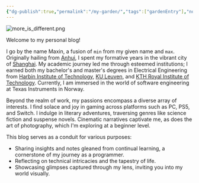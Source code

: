 ```yaml
---
{"dg-publish":true,"permalink":"/my-garden/","tags":["gardenEntry"],"noteIcon":"","created":"2024-01-26T07:00:51.036+01:00","updated":"2024-05-29T06:46:07.319+02:00"}
---
```


![more_is_different.png](/img/user/Z%20-%20assets/images/more_is_different.png)

Welcome to my personal blog!

I go by the name Maxin, a fusion of `min` from my given name and `max`. Originally hailing from [Anhui](https://en.wikipedia.org/wiki/Anhui), I spent my formative years in the vibrant city of [Shanghai](https://en.wikipedia.org/wiki/Shanghai). My academic journey led me through esteemed institutions; I earned both my bachelor's and master's degrees in Electrical Engineering from [Harbin Institute of Technology](https://en.wikipedia.org/wiki/Harbin_Institute_of_Technology), [KU Leuven](https://en.wikipedia.org/wiki/KU_Leuven), and [KTH Royal Institute of Technology](https://en.wikipedia.org/wiki/KTH_Royal_Institute_of_Technology). Currently, I am immersed in the world of software engineering at Texas Instruments in Norway.

Beyond the realm of work, my passions encompass a diverse array of interests. I find solace and joy in gaming across platforms such as PC, PS5, and Switch. I indulge in literary adventures, traversing genres like science fiction and suspense novels. Cinematic narratives captivate me, as does the art of photography, which I'm exploring at a beginner level.

This blog serves as a conduit for various purposes:

- Sharing insights and notes gleaned from continual learning, a cornerstone of my journey as a programmer.
- Reflecting on technical intricacies and the tapestry of life.
- Showcasing glimpses captured through my lens, inviting you into my world visually.